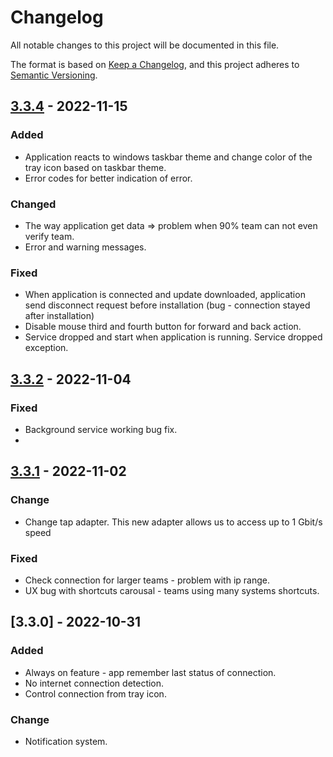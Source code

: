 # Changelog

All notable changes to this project will be documented in this file.

The format is based on [Keep a Changelog](https://keepachangelog.com/en/1.0.0/),
and this project adheres to [Semantic Versioning](https://semver.org/spec/v2.0.0.html).


## [3.3.4] - 2022-11-15

### Added

- Application reacts to windows taskbar theme and change color of the tray icon based on taskbar theme.
- Error codes for better indication of error.

### Changed

- The way application get data => problem when 90% team can not even verify team.
- Error and warning messages.

### Fixed
- When application is connected and update downloaded, application send disconnect request before installation (bug - connection stayed after installation)
- Disable mouse third and fourth button for forward and back action.
- Service dropped and start when application is running. Service dropped exception.

## [3.3.2] - 2022-11-04

### Fixed

- Background service working bug fix.
- 
## [3.3.1] - 2022-11-02

### Change

- Change tap adapter. This new adapter allows us to access up to 1 Gbit/s speed

### Fixed
- Check connection for larger teams - problem with ip range.
- UX bug with shortcuts carousal - teams using many systems shortcuts.

## [3.3.0] - 2022-10-31

### Added

- Always on feature - app remember last status of connection.
- No internet connection detection.
- Control connection from tray icon.

### Change

- Notification system.

[3.3.4]: https://goodaccess-storage.b-cdn.net/applications/prod/win/GoodAccess_Setup_3.3.4.exe
[3.3.2]: https://goodaccess-storage.b-cdn.net/applications/prod/win/GoodAccess_Setup_3.3.2.exe
[3.3.1]: https://goodaccess-storage.b-cdn.net/applications/prod/win/GoodAccess_Setup_3.3.1.exe
[3.3.1]: https://goodaccess-storage.b-cdn.net/applications/prod/win/GoodAccess_Setup_3.3.0.exe

